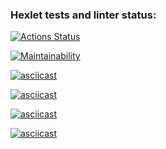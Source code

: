 ### Hexlet tests and linter status:
[![Actions Status](https://github.com/AnastasiaStepina/python-project-49/actions/workflows/hexlet-check.yml/badge.svg)](https://github.com/AnastasiaStepina/python-project-49/actions)

[![Maintainability](https://api.codeclimate.com/v1/badges/85101bb581b9f2e9c59f/maintainability)](https://codeclimate.com/github/AnastasiaStepina/python-project-49/maintainability)

[![asciicast](https://asciinema.org/a/NA6QyKYhn99Fr4dFGV73UBjj1.svg)](https://asciinema.org/a/NA6QyKYhn99Fr4dFGV73UBjj1)

[![asciicast](https://asciinema.org/a/Zj642UO8298gQq8XbmsnMEBcf.svg)](https://asciinema.org/a/Zj642UO8298gQq8XbmsnMEBcf)

[![asciicast](https://asciinema.org/a/JkK1rBdncIyEmwm3HBuenOmT0.svg)](https://asciinema.org/a/JkK1rBdncIyEmwm3HBuenOmT0)

[![asciicast](https://asciinema.org/a/s2YeIYhPZAGa237xJtpqvgmUN.svg)](https://asciinema.org/a/s2YeIYhPZAGa237xJtpqvgmUN)